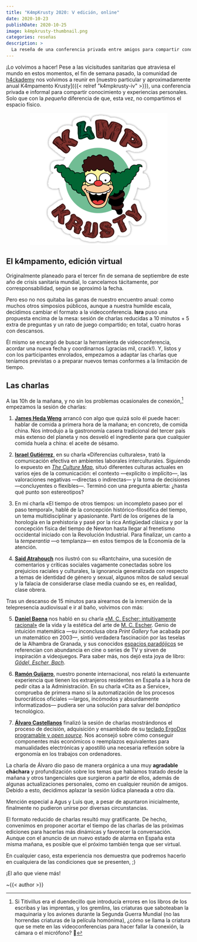 ```yaml
---
title: "K4mpKrusty 2020: Ⅴ edición, online"
date: 2020-10-23
publishDate: 2020-10-25
image: k4mpkrusty-thumbnail.png
categories: reseñas
description: >
  La reseña de una conferencia privada entre amigos para compartir conocimiento y experiencia: gastronomía, comunicación, filosofía, estética del arte, sociología, tecnología, ergonomía... ¡No se nos acaba el fuelle! Esta vez, en formato virtual.
---
```


¡Lo volvimos a hacer! Pese a las vicisitudes sanitarias que atraviesa el mundo en estos momentos, el fin de semana pasado, la comunidad de [h4ckademy](http://h4ckademy.com) nos volvimos a reunir en [nuestro particular y aproximadamente anual K4mpamento Krusty]({{< relref "k4mpkrusty-iv" >}}), una conferencia privada e informal para compartir conocimiento y experiencias personales. Solo que con la _pequeña_ diferencia de que, esta vez, no compartimos el espacio físico.


<div style="text-align: center">

![Logo del K4mpamento Krusty](k4mpkrusty-logo.png)

</div>


## El k4mpamento, edición virtual

Originalmente planeado para el tercer fin de semana de septiembre de este año de crisis sanitaria mundial, lo cancelamos tácitamente, por corresponsabilidad, según se aproximó la fecha.

Pero eso no nos quitaba las ganas de nuestro encuentro anual: como muchos otros simposios públicos, aunque a nuestra humilde escala, decidimos cambiar el formato a la videoconferencia. **Isra** puso una propuesta encima de la mesa: sesión de charlas reducidas a 10 minutos + 5 extra de preguntas y un rato de juego compartido; en total, cuatro horas con descansos.

Él mismo se encargó de buscar la herramienta de videoconferencia, acordar una nueva fecha y coordinarnos (¡gracias mil, crack!). Y, listos y con los participantes enrolados, empezamos a adaptar las charlas que teníamos previstas o a preparar nuevos temas conformes a la limitación de tiempo.


## Las charlas

A las 10h de la mañana, y no sin los problemas ocasionales de conexión,[^criatura-siglo-xxi] empezamos la sesión de charlas:

1. [**James Heda Weng**](https://twitter.com/jameshedaweng) arrancó con algo que quizá solo él puede hacer: hablar de comida a primera hora de la mañana; en concreto, de comida china. Nos introdujo a la gastronomía casera tradicional del tercer país más extenso del planeta y nos desveló el ingrediente para que cualquier comida huela a china: el aceite de sésamo.

2. [**Israel Gutiérrez**](https://www.israelgutierrez.es), en su charla «Diferencias culturales», trató la comunicación efectiva en ambientes laborales interculturales. Siguiendo lo expuesto en [_The Culture Map_](https://erinmeyer.com/books/the-culture-map/), situó diferentes culturas actuales en varios ejes de la comunicación: el contexto &mdash;explícito o implícito&mdash;, las valoraciones negativas &mdash;directas o indirectas&mdash; y la toma de decisiones &mdash;concluyentes o flexibles&mdash;. Terminó con una pregunta abierta: ¿hasta qué punto son estereotipos?

3. En mi charla «El tiempo de otros tiempos: un incompleto paseo por el paso temporal», hablé de la concepción histórico-filosófica del tiempo, un tema multidisciplinar y apasionante. Partí de los orígenes de la horología en la prehistoria y pasé por la rica Antigüedad clásica y por la concepción física del tiempo de Newton hasta llegar al frenetismo occidental iniciado con la Revolución Industrial. Para finalizar, un canto a la _temperantia_ &mdash;o templanza&mdash; en estos tiempos de la Economía de la atención.

4. [**Said Atrahouch**](https://github.com/Afsoon) nos ilustró con su «Rantchain», una sucesión de comentarios y críticas sociales vagamente conectadas sobre los prejuicios raciales y culturales, la ignorancia generalizada con respecto a temas de identidad de género y sexual, algunos mitos de salud sexual y la falacia de considerarse clase media cuando se es, en realidad, clase obrera.

Tras un descanso de 15 minutos para airearnos de la inmersión de la telepresencia audiovisual e ir al baño, volvimos con más:

5. [**Daniel Baena**](https://twitter.com/dani_baena) nos habló en su charla [«M. C. Escher: intuitivamente racional»](daniel-baena_mc-escher-intuitivamente-racional_2020.odp) de la vida y la estética del arte de [M. C. Escher](https://es.wikipedia.org/wiki/M._C._Escher). Genio de intuición matemática &mdash;su inconclusa obra _Print Gallery_ fue acabada por un matemático en 2003&mdash;, sintió verdadera fascinación por las teselas de la Alhambra de Granada, y sus conocidos [espacios paradójicos](https://en.wikipedia.org/wiki/Relativity_(M._C._Escher)) se referencian con abundancia en cine o series de TV y sirven de inspiración a videojuegos. Para saber más, nos dejó esta joya de libro: [_Gödel, Escher, Bach_](https://es.wikipedia.org/wiki/Gödel,_Escher,_Bach:_un_Eterno_y_Grácil_Bucle).

6. [**Ramón Guijarro**](http://soyguijarro.com), nuestro ponente internacional, nos relató la extenuante experiencia que tienen los extranjeros residentes en España a la hora de pedir citas a la Administración. En su charla «Cita as a Service», comprueba de primera mano si la automatización de los procesos burocráticos oficiales &mdash;largos, incómodos y absurdamente informatizados&mdash; pudiera ser una solución para salvar del _banóptico_ tecnológico.

7. [**Álvaro Castellanos**](https://github.com/alvarocaste) finalizó la sesión de charlas mostrándonos el proceso de decisión, adquisición y ensamblado de su [teclado ErgoDox programable y _open source_](https://www.ergodox.io/). Nos aconsejó sobre cómo conseguir componentes más económicos o reemplazos equivalentes para manualidades electrónicas y apostilló una necesaria reflexión sobre la ergonomía en los trabajos con ordenadores.


La charla de Álvaro dio paso de manera orgánica a una muy **agradable cháchara** y profundización sobre los temas que habíamos tratado desde la mañana y otros tangenciales que surgieron a partir de ellos, además de algunas actualizaciones personales, como en cualquier reunión de amigos. Debido a esto, decidimos aplazar la sesión lúdica planeada a otro día.

Mención especial a Agus y Luis que, a pesar de apuntaron inicialmente, finalmente no pudieron unirse por diversas circunstancias.

El formato reducido de charlas resultó muy gratificante. De hecho, convenimos en proponer acortar el tiempo de las charlas de las próximas ediciones para hacerlas más dinámicas y favorecer la conversación. Aunque con el anuncio de un nuevo estado de alarma en España esta misma mañana, es posible que el próximo también tenga que ser virtual.

En cualquier caso, esta experiencia nos demuestra que podremos hacerlo en cualquiera de las condiciones que se presenten, ;)

¡El año que viene más!

~{{< author >}}



[^criatura-siglo-xxi]: Si Titivillus era el duendecillo que introducía errores en los libros de los escribas y las imprentas, y los gremlins, las criaturas que saboteaban la maquinaria y los aviones durante la Segunda Guerra Mundial (no las horrendas criaturas de la película homónima), ¿cómo se llama la criatura que se mete en las videoconferencias para hacer fallar la conexión, la cámara o el micrófono? 🤔